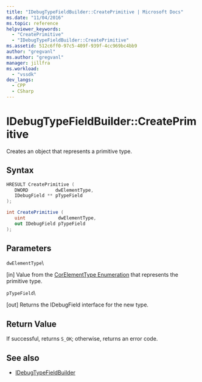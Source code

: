 ```yaml
---
title: "IDebugTypeFieldBuilder::CreatePrimitive | Microsoft Docs"
ms.date: "11/04/2016"
ms.topic: reference
helpviewer_keywords:
  - "CreatePrimitive"
  - "IDebugTypeFieldBuilder::CreatePrimitive"
ms.assetid: 512c6ff0-97c5-409f-939f-4cc969bc4bb9
author: "gregvanl"
ms.author: "gregvanl"
manager: jillfra
ms.workload:
  - "vssdk"
dev_langs:
  - CPP
  - CSharp
---
```

# IDebugTypeFieldBuilder::CreatePrimitive
Creates an object that represents a primitive type.

## Syntax

```cpp
HRESULT CreatePrimitive (
   DWORD          dwElementType,
   IDebugField ** pTypeField
);
```

```csharp
int CreatePrimitive (
   uint            dwElementType,
   out IDebugField pTypeField
);
```

## Parameters
 `dwElementType`\

 [in] Value from the [CorElementType Enumeration](/dotnet/framework/unmanaged-api/metadata/corelementtype-enumeration) that represents the primitive type.

 `pTypeField`\

 [out] Returns the IDebugField interface for the new type.

## Return Value
 If successful, returns `S_OK`; otherwise, returns an error code.

## See also
- [IDebugTypeFieldBuilder](../../../extensibility/debugger/reference/idebugtypefieldbuilder.md)